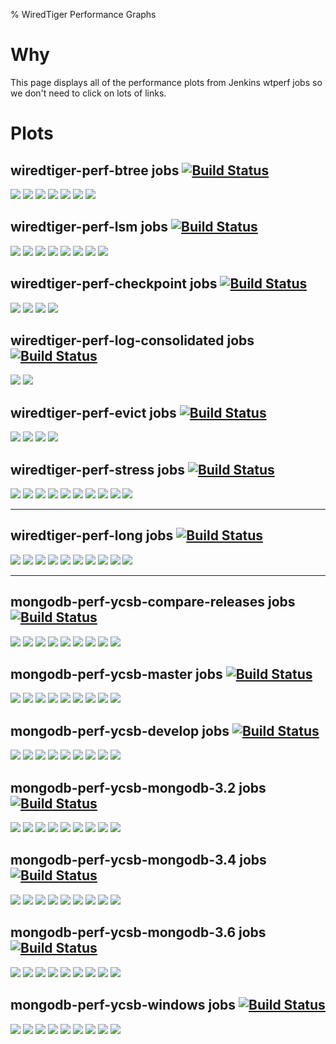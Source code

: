 % WiredTiger Performance Graphs

# Why

This page displays all of the performance plots from Jenkins wtperf jobs so we don't need to click on lots of links.

# Plots

## wiredtiger-perf-btree jobs [![Build Status](http://build.wiredtiger.com:8080/buildStatus/icon?job=wiredtiger-perf-btree)](http://build.wiredtiger.com:8080/job/wiredtiger-perf-btree/)

[![](http://build.wiredtiger.com:8080/job/wiredtiger-perf-btree/plot/getPlot?index=0&width=750&height=450)](http://build.wiredtiger.com:8080/job/wiredtiger-perf-btree/plot)
[![](http://build.wiredtiger.com:8080/job/wiredtiger-perf-btree/plot/getPlot?index=1&width=750&height=450)](http://build.wiredtiger.com:8080/job/wiredtiger-perf-btree/plot)
[![](http://build.wiredtiger.com:8080/job/wiredtiger-perf-btree/plot/getPlot?index=2&width=750&height=450)](http://build.wiredtiger.com:8080/job/wiredtiger-perf-btree/plot)
[![](http://build.wiredtiger.com:8080/job/wiredtiger-perf-btree/plot/getPlot?index=3&width=750&height=450)](http://build.wiredtiger.com:8080/job/wiredtiger-perf-btree/plot)
[![](http://build.wiredtiger.com:8080/job/wiredtiger-perf-btree/plot/getPlot?index=4&width=750&height=450)](http://build.wiredtiger.com:8080/job/wiredtiger-perf-btree/plot)
[![](http://build.wiredtiger.com:8080/job/wiredtiger-perf-btree/plot/getPlot?index=5&width=750&height=450)](http://build.wiredtiger.com:8080/job/wiredtiger-perf-btree/plot)
[![](http://build.wiredtiger.com:8080/job/wiredtiger-perf-btree/plot/getPlot?index=6&width=750&height=450)](http://build.wiredtiger.com:8080/job/wiredtiger-perf-btree/plot)


## wiredtiger-perf-lsm jobs [![Build Status](http://build.wiredtiger.com:8080/buildStatus/icon?job=wiredtiger-perf-lsm)](http://build.wiredtiger.com:8080/job/wiredtiger-perf-lsm/)

[![](http://build.wiredtiger.com:8080/job/wiredtiger-perf-lsm/plot/getPlot?index=0&width=750&height=450)](http://build.wiredtiger.com:8080/job/wiredtiger-perf-lsm/plot)
[![](http://build.wiredtiger.com:8080/job/wiredtiger-perf-lsm/plot/getPlot?index=1&width=750&height=450)](http://build.wiredtiger.com:8080/job/wiredtiger-perf-lsm/plot)
[![](http://build.wiredtiger.com:8080/job/wiredtiger-perf-lsm/plot/getPlot?index=2&width=750&height=450)](http://build.wiredtiger.com:8080/job/wiredtiger-perf-lsm/plot)
[![](http://build.wiredtiger.com:8080/job/wiredtiger-perf-lsm/plot/getPlot?index=3&width=750&height=450)](http://build.wiredtiger.com:8080/job/wiredtiger-perf-lsm/plot)
[![](http://build.wiredtiger.com:8080/job/wiredtiger-perf-lsm/plot/getPlot?index=4&width=750&height=450)](http://build.wiredtiger.com:8080/job/wiredtiger-perf-lsm/plot)
[![](http://build.wiredtiger.com:8080/job/wiredtiger-perf-lsm/plot/getPlot?index=5&width=750&height=450)](http://build.wiredtiger.com:8080/job/wiredtiger-perf-lsm/plot)
[![](http://build.wiredtiger.com:8080/job/wiredtiger-perf-lsm/plot/getPlot?index=6&width=750&height=450)](http://build.wiredtiger.com:8080/job/wiredtiger-perf-lsm/plot)
[![](http://build.wiredtiger.com:8080/job/wiredtiger-perf-lsm/plot/getPlot?index=7&width=750&height=450)](http://build.wiredtiger.com:8080/job/wiredtiger-perf-lsm/plot)



## wiredtiger-perf-checkpoint jobs [![Build Status](http://build.wiredtiger.com:8080/buildStatus/icon?job=wiredtiger-perf-checkpoint)](http://build.wiredtiger.com:8080/job/wiredtiger-perf-checkpoint/)

[![](http://build.wiredtiger.com:8080/job/wiredtiger-perf-checkpoint/plot/getPlot?index=0&width=750&height=450)](http://build.wiredtiger.com:8080/job/wiredtiger-perf-checkpoint/plot)
[![](http://build.wiredtiger.com:8080/job/wiredtiger-perf-checkpoint/plot/getPlot?index=1&width=750&height=450)](http://build.wiredtiger.com:8080/job/wiredtiger-perf-checkpoint/plot)
[![](http://build.wiredtiger.com:8080/job/wiredtiger-perf-checkpoint/plot/getPlot?index=2&width=750&height=450)](http://build.wiredtiger.com:8080/job/wiredtiger-perf-checkpoint/plot)
[![](http://build.wiredtiger.com:8080/job/wiredtiger-perf-checkpoint/plot/getPlot?index=3&width=750&height=450)](http://build.wiredtiger.com:8080/job/wiredtiger-perf-checkpoint/plot)


## wiredtiger-perf-log-consolidated jobs [![Build Status](http://build.wiredtiger.com:8080/buildStatus/icon?job=wiredtiger-perf-log-consolidated)](http://build.wiredtiger.com:8080/job/wiredtiger-perf-log-consolidated/)

[![](http://build.wiredtiger.com:8080/job/wiredtiger-perf-log-consolidated/plot/getPlot?index=0&width=750&height=450)](http://build.wiredtiger.com:8080/job/wiredtiger-perf-log-consolidated/plot)
[![](http://build.wiredtiger.com:8080/job/wiredtiger-perf-log-consolidated/plot/getPlot?index=1&width=750&height=450)](http://build.wiredtiger.com:8080/job/wiredtiger-perf-log-consolidated/plot)

## wiredtiger-perf-evict jobs [![Build Status](http://build.wiredtiger.com:8080/buildStatus/icon?job=wiredtiger-perf-evict)](http://build.wiredtiger.com:8080/job/wiredtiger-perf-evict/)

[![](http://build.wiredtiger.com:8080/job/wiredtiger-perf-evict/plot/getPlot?index=0&width=750&height=450)](http://build.wiredtiger.com:8080/job/wiredtiger-perf-evict/plot)
[![](http://build.wiredtiger.com:8080/job/wiredtiger-perf-evict/plot/getPlot?index=1&width=750&height=450)](http://build.wiredtiger.com:8080/job/wiredtiger-perf-evict/plot)
[![](http://build.wiredtiger.com:8080/job/wiredtiger-perf-evict/plot/getPlot?index=2&width=750&height=450)](http://build.wiredtiger.com:8080/job/wiredtiger-perf-evict/plot)
[![](http://build.wiredtiger.com:8080/job/wiredtiger-perf-evict/plot/getPlot?index=3&width=750&height=450)](http://build.wiredtiger.com:8080/job/wiredtiger-perf-evict/plot)

## wiredtiger-perf-stress jobs [![Build Status](http://build.wiredtiger.com:8080/buildStatus/icon?job=wiredtiger-perf-stress)](http://build.wiredtiger.com:8080/job/wiredtiger-perf-stress/)

[![](http://build.wiredtiger.com:8080/job/wiredtiger-perf-stress/plot/getPlot?index=0&width=750&height=450)](http://build.wiredtiger.com:8080/job/wiredtiger-perf-stress/plot)
[![](http://build.wiredtiger.com:8080/job/wiredtiger-perf-stress/plot/getPlot?index=1&width=750&height=450)](http://build.wiredtiger.com:8080/job/wiredtiger-perf-stress/plot)
[![](http://build.wiredtiger.com:8080/job/wiredtiger-perf-stress/plot/getPlot?index=2&width=750&height=450)](http://build.wiredtiger.com:8080/job/wiredtiger-perf-stress/plot)
[![](http://build.wiredtiger.com:8080/job/wiredtiger-perf-stress/plot/getPlot?index=3&width=750&height=450)](http://build.wiredtiger.com:8080/job/wiredtiger-perf-stress/plot)
[![](http://build.wiredtiger.com:8080/job/wiredtiger-perf-stress/plot/getPlot?index=4&width=750&height=450)](http://build.wiredtiger.com:8080/job/wiredtiger-perf-stress/plot)
[![](http://build.wiredtiger.com:8080/job/wiredtiger-perf-stress/plot/getPlot?index=5&width=750&height=450)](http://build.wiredtiger.com:8080/job/wiredtiger-perf-stress/plot)
[![](http://build.wiredtiger.com:8080/job/wiredtiger-perf-stress/plot/getPlot?index=6&width=750&height=450)](http://build.wiredtiger.com:8080/job/wiredtiger-perf-stress/plot)
[![](http://build.wiredtiger.com:8080/job/wiredtiger-perf-stress/plot/getPlot?index=7&width=750&height=450)](http://build.wiredtiger.com:8080/job/wiredtiger-perf-stress/plot)
[![](http://build.wiredtiger.com:8080/job/wiredtiger-perf-stress/plot/getPlot?index=8&width=750&height=450)](http://build.wiredtiger.com:8080/job/wiredtiger-perf-stress/plot)
[![](http://build.wiredtiger.com:8080/job/wiredtiger-perf-stress/plot/getPlot?index=9&width=750&height=450)](http://build.wiredtiger.com:8080/job/wiredtiger-perf-stress/plot)

---------------

## wiredtiger-perf-long jobs [![Build Status](http://build.wiredtiger.com:8080/buildStatus/icon?job=wiredtiger-perf-long)](http://build.wiredtiger.com:8080/job/wiredtiger-perf-long/)

[![](http://build.wiredtiger.com:8080/job/wiredtiger-perf-long/plot/getPlot?index=0&width=750&height=450)](http://build.wiredtiger.com:8080/job/wiredtiger-perf-long/plot)
[![](http://build.wiredtiger.com:8080/job/wiredtiger-perf-long/plot/getPlot?index=1&width=750&height=450)](http://build.wiredtiger.com:8080/job/wiredtiger-perf-long/plot)
[![](http://build.wiredtiger.com:8080/job/wiredtiger-perf-long/plot/getPlot?index=2&width=750&height=450)](http://build.wiredtiger.com:8080/job/wiredtiger-perf-long/plot)
[![](http://build.wiredtiger.com:8080/job/wiredtiger-perf-long/plot/getPlot?index=3&width=750&height=450)](http://build.wiredtiger.com:8080/job/wiredtiger-perf-long/plot)
[![](http://build.wiredtiger.com:8080/job/wiredtiger-perf-long/plot/getPlot?index=4&width=750&height=450)](http://build.wiredtiger.com:8080/job/wiredtiger-perf-long/plot)
[![](http://build.wiredtiger.com:8080/job/wiredtiger-perf-long/plot/getPlot?index=5&width=750&height=450)](http://build.wiredtiger.com:8080/job/wiredtiger-perf-long/plot)
[![](http://build.wiredtiger.com:8080/job/wiredtiger-perf-long/plot/getPlot?index=6&width=750&height=450)](http://build.wiredtiger.com:8080/job/wiredtiger-perf-long/plot)
[![](http://build.wiredtiger.com:8080/job/wiredtiger-perf-long/plot/getPlot?index=7&width=750&height=450)](http://build.wiredtiger.com:8080/job/wiredtiger-perf-long/plot)
[![](http://build.wiredtiger.com:8080/job/wiredtiger-perf-long/plot/getPlot?index=8&width=750&height=450)](http://build.wiredtiger.com:8080/job/wiredtiger-perf-long/plot)
[![](http://build.wiredtiger.com:8080/job/wiredtiger-perf-long/plot/getPlot?index=9&width=750&height=450)](http://build.wiredtiger.com:8080/job/wiredtiger-perf-long/plot)

---------------

## mongodb-perf-ycsb-compare-releases jobs [![Build Status](http://build.wiredtiger.com:8080/buildStatus/icon?job=mongodb-perf-ycsb-compare-releases)](http://build.wiredtiger.com:8080/job/mongodb-perf-ycsb-compare-releases/)

[![](http://build.wiredtiger.com:8080/job/mongodb-perf-ycsb-compare-releases/plot/getPlot?index=0&width=750&height=450)](http://build.wiredtiger.com:8080/job/mongodb-perf-ycsb-compare-releases/plot)
[![](http://build.wiredtiger.com:8080/job/mongodb-perf-ycsb-compare-releases/plot/getPlot?index=1&width=750&height=450)](http://build.wiredtiger.com:8080/job/mongodb-perf-ycsb-compare-releases/plot)
[![](http://build.wiredtiger.com:8080/job/mongodb-perf-ycsb-compare-releases/plot/getPlot?index=2&width=750&height=450)](http://build.wiredtiger.com:8080/job/mongodb-perf-ycsb-compare-releases/plot)
[![](http://build.wiredtiger.com:8080/job/mongodb-perf-ycsb-compare-releases/plot/getPlot?index=3&width=750&height=450)](http://build.wiredtiger.com:8080/job/mongodb-perf-ycsb-compare-releases/plot)
[![](http://build.wiredtiger.com:8080/job/mongodb-perf-ycsb-compare-releases/plot/getPlot?index=4&width=750&height=450)](http://build.wiredtiger.com:8080/job/mongodb-perf-ycsb-compare-releases/plot)
[![](http://build.wiredtiger.com:8080/job/mongodb-perf-ycsb-compare-releases/plot/getPlot?index=5&width=750&height=450)](http://build.wiredtiger.com:8080/job/mongodb-perf-ycsb-compare-releases/plot)
[![](http://build.wiredtiger.com:8080/job/mongodb-perf-ycsb-compare-releases/plot/getPlot?index=6&width=750&height=450)](http://build.wiredtiger.com:8080/job/mongodb-perf-ycsb-compare-releases/plot)
[![](http://build.wiredtiger.com:8080/job/mongodb-perf-ycsb-compare-releases/plot/getPlot?index=7&width=750&height=450)](http://build.wiredtiger.com:8080/job/mongodb-perf-ycsb-compare-releases/plot)
[![](http://build.wiredtiger.com:8080/job/mongodb-perf-ycsb-compare-releases/plot/getPlot?index=8&width=750&height=450)](http://build.wiredtiger.com:8080/job/mongodb-perf-ycsb-compare-releases/plot)


## mongodb-perf-ycsb-master jobs [![Build Status](http://build.wiredtiger.com:8080/buildStatus/icon?job=mongodb-perf-ycsb-master)](http://build.wiredtiger.com:8080/job/mongodb-perf-ycsb-master/)

[![](http://build.wiredtiger.com:8080/job/mongodb-perf-ycsb-master/plot/getPlot?index=0&width=750&height=450)](http://build.wiredtiger.com:8080/job/mongodb-perf-ycsb-master/plot)
[![](http://build.wiredtiger.com:8080/job/mongodb-perf-ycsb-master/plot/getPlot?index=1&width=750&height=450)](http://build.wiredtiger.com:8080/job/mongodb-perf-ycsb-master/plot)
[![](http://build.wiredtiger.com:8080/job/mongodb-perf-ycsb-master/plot/getPlot?index=2&width=750&height=450)](http://build.wiredtiger.com:8080/job/mongodb-perf-ycsb-master/plot)
[![](http://build.wiredtiger.com:8080/job/mongodb-perf-ycsb-master/plot/getPlot?index=3&width=750&height=450)](http://build.wiredtiger.com:8080/job/mongodb-perf-ycsb-master/plot)
[![](http://build.wiredtiger.com:8080/job/mongodb-perf-ycsb-master/plot/getPlot?index=4&width=750&height=450)](http://build.wiredtiger.com:8080/job/mongodb-perf-ycsb-master/plot)
[![](http://build.wiredtiger.com:8080/job/mongodb-perf-ycsb-master/plot/getPlot?index=5&width=750&height=450)](http://build.wiredtiger.com:8080/job/mongodb-perf-ycsb-master/plot)
[![](http://build.wiredtiger.com:8080/job/mongodb-perf-ycsb-master/plot/getPlot?index=6&width=750&height=450)](http://build.wiredtiger.com:8080/job/mongodb-perf-ycsb-master/plot)
[![](http://build.wiredtiger.com:8080/job/mongodb-perf-ycsb-master/plot/getPlot?index=7&width=750&height=450)](http://build.wiredtiger.com:8080/job/mongodb-perf-ycsb-master/plot)
[![](http://build.wiredtiger.com:8080/job/mongodb-perf-ycsb-master/plot/getPlot?index=8&width=750&height=450)](http://build.wiredtiger.com:8080/job/mongodb-perf-ycsb-master/plot)


## mongodb-perf-ycsb-develop jobs [![Build Status](http://build.wiredtiger.com:8080/buildStatus/icon?job=mongodb-perf-ycsb-develop)](http://build.wiredtiger.com:8080/job/mongodb-perf-ycsb-develop/)

[![](http://build.wiredtiger.com:8080/job/mongodb-perf-ycsb-develop/plot/getPlot?index=0&width=750&height=450)](http://build.wiredtiger.com:8080/job/mongodb-perf-ycsb-develop/plot)
[![](http://build.wiredtiger.com:8080/job/mongodb-perf-ycsb-develop/plot/getPlot?index=1&width=750&height=450)](http://build.wiredtiger.com:8080/job/mongodb-perf-ycsb-develop/plot)
[![](http://build.wiredtiger.com:8080/job/mongodb-perf-ycsb-develop/plot/getPlot?index=2&width=750&height=450)](http://build.wiredtiger.com:8080/job/mongodb-perf-ycsb-develop/plot)
[![](http://build.wiredtiger.com:8080/job/mongodb-perf-ycsb-develop/plot/getPlot?index=3&width=750&height=450)](http://build.wiredtiger.com:8080/job/mongodb-perf-ycsb-develop/plot)
[![](http://build.wiredtiger.com:8080/job/mongodb-perf-ycsb-develop/plot/getPlot?index=4&width=750&height=450)](http://build.wiredtiger.com:8080/job/mongodb-perf-ycsb-develop/plot)
[![](http://build.wiredtiger.com:8080/job/mongodb-perf-ycsb-develop/plot/getPlot?index=5&width=750&height=450)](http://build.wiredtiger.com:8080/job/mongodb-perf-ycsb-develop/plot)
[![](http://build.wiredtiger.com:8080/job/mongodb-perf-ycsb-develop/plot/getPlot?index=6&width=750&height=450)](http://build.wiredtiger.com:8080/job/mongodb-perf-ycsb-develop/plot)
[![](http://build.wiredtiger.com:8080/job/mongodb-perf-ycsb-develop/plot/getPlot?index=7&width=750&height=450)](http://build.wiredtiger.com:8080/job/mongodb-perf-ycsb-develop/plot)
[![](http://build.wiredtiger.com:8080/job/mongodb-perf-ycsb-develop/plot/getPlot?index=8&width=750&height=450)](http://build.wiredtiger.com:8080/job/mongodb-perf-ycsb-develop/plot)

## mongodb-perf-ycsb-mongodb-3.2 jobs [![Build Status](http://build.wiredtiger.com:8080/buildStatus/icon?job=mongodb-perf-ycsb-mongodb-3.2)](http://build.wiredtiger.com:8080/job/mongodb-perf-ycsb-mongodb-3.2/)

[![](http://build.wiredtiger.com:8080/job/mongodb-perf-ycsb-mongodb-3.2/plot/getPlot?index=0&width=750&height=450)](http://build.wiredtiger.com:8080/job/mongodb-perf-ycsb-mongodb-3.2/plot)
[![](http://build.wiredtiger.com:8080/job/mongodb-perf-ycsb-mongodb-3.2/plot/getPlot?index=1&width=750&height=450)](http://build.wiredtiger.com:8080/job/mongodb-perf-ycsb-mongodb-3.2/plot)
[![](http://build.wiredtiger.com:8080/job/mongodb-perf-ycsb-mongodb-3.2/plot/getPlot?index=2&width=750&height=450)](http://build.wiredtiger.com:8080/job/mongodb-perf-ycsb-mongodb-3.2/plot)
[![](http://build.wiredtiger.com:8080/job/mongodb-perf-ycsb-mongodb-3.2/plot/getPlot?index=3&width=750&height=450)](http://build.wiredtiger.com:8080/job/mongodb-perf-ycsb-mongodb-3.2/plot)
[![](http://build.wiredtiger.com:8080/job/mongodb-perf-ycsb-mongodb-3.2/plot/getPlot?index=4&width=750&height=450)](http://build.wiredtiger.com:8080/job/mongodb-perf-ycsb-mongodb-3.2/plot)
[![](http://build.wiredtiger.com:8080/job/mongodb-perf-ycsb-mongodb-3.2/plot/getPlot?index=5&width=750&height=450)](http://build.wiredtiger.com:8080/job/mongodb-perf-ycsb-mongodb-3.2/plot)
[![](http://build.wiredtiger.com:8080/job/mongodb-perf-ycsb-mongodb-3.2/plot/getPlot?index=6&width=750&height=450)](http://build.wiredtiger.com:8080/job/mongodb-perf-ycsb-mongodb-3.2/plot)
[![](http://build.wiredtiger.com:8080/job/mongodb-perf-ycsb-mongodb-3.2/plot/getPlot?index=7&width=750&height=450)](http://build.wiredtiger.com:8080/job/mongodb-perf-ycsb-mongodb-3.2/plot)
[![](http://build.wiredtiger.com:8080/job/mongodb-perf-ycsb-mongodb-3.2/plot/getPlot?index=8&width=750&height=450)](http://build.wiredtiger.com:8080/job/mongodb-perf-ycsb-mongodb-3.2/plot)

## mongodb-perf-ycsb-mongodb-3.4 jobs [![Build Status](http://build.wiredtiger.com:8080/buildStatus/icon?job=mongodb-perf-ycsb-mongodb-3.4)](http://build.wiredtiger.com:8080/job/mongodb-perf-ycsb-mongodb-3.4/)

[![](http://build.wiredtiger.com:8080/job/mongodb-perf-ycsb-mongodb-3.4/plot/getPlot?index=0&width=750&height=450)](http://build.wiredtiger.com:8080/job/mongodb-perf-ycsb-mongodb-3.4/plot)
[![](http://build.wiredtiger.com:8080/job/mongodb-perf-ycsb-mongodb-3.4/plot/getPlot?index=1&width=750&height=450)](http://build.wiredtiger.com:8080/job/mongodb-perf-ycsb-mongodb-3.4/plot)
[![](http://build.wiredtiger.com:8080/job/mongodb-perf-ycsb-mongodb-3.4/plot/getPlot?index=2&width=750&height=450)](http://build.wiredtiger.com:8080/job/mongodb-perf-ycsb-mongodb-3.4/plot)
[![](http://build.wiredtiger.com:8080/job/mongodb-perf-ycsb-mongodb-3.4/plot/getPlot?index=3&width=750&height=450)](http://build.wiredtiger.com:8080/job/mongodb-perf-ycsb-mongodb-3.4/plot)
[![](http://build.wiredtiger.com:8080/job/mongodb-perf-ycsb-mongodb-3.4/plot/getPlot?index=4&width=750&height=450)](http://build.wiredtiger.com:8080/job/mongodb-perf-ycsb-mongodb-3.4/plot)
[![](http://build.wiredtiger.com:8080/job/mongodb-perf-ycsb-mongodb-3.4/plot/getPlot?index=5&width=750&height=450)](http://build.wiredtiger.com:8080/job/mongodb-perf-ycsb-mongodb-3.4/plot)
[![](http://build.wiredtiger.com:8080/job/mongodb-perf-ycsb-mongodb-3.4/plot/getPlot?index=6&width=750&height=450)](http://build.wiredtiger.com:8080/job/mongodb-perf-ycsb-mongodb-3.4/plot)
[![](http://build.wiredtiger.com:8080/job/mongodb-perf-ycsb-mongodb-3.4/plot/getPlot?index=7&width=750&height=450)](http://build.wiredtiger.com:8080/job/mongodb-perf-ycsb-mongodb-3.4/plot)
[![](http://build.wiredtiger.com:8080/job/mongodb-perf-ycsb-mongodb-3.4/plot/getPlot?index=8&width=750&height=450)](http://build.wiredtiger.com:8080/job/mongodb-perf-ycsb-mongodb-3.4/plot)

## mongodb-perf-ycsb-mongodb-3.6 jobs [![Build Status](http://build.wiredtiger.com:8080/buildStatus/icon?job=mongodb-perf-ycsb-mongodb-3.6)](http://build.wiredtiger.com:8080/job/mongodb-perf-ycsb-mongodb-3.6/)

[![](http://build.wiredtiger.com:8080/job/mongodb-perf-ycsb-mongodb-3.6/plot/getPlot?index=0&width=750&height=450)](http://build.wiredtiger.com:8080/job/mongodb-perf-ycsb-mongodb-3.6/plot)
[![](http://build.wiredtiger.com:8080/job/mongodb-perf-ycsb-mongodb-3.6/plot/getPlot?index=1&width=750&height=450)](http://build.wiredtiger.com:8080/job/mongodb-perf-ycsb-mongodb-3.6/plot)
[![](http://build.wiredtiger.com:8080/job/mongodb-perf-ycsb-mongodb-3.6/plot/getPlot?index=2&width=750&height=450)](http://build.wiredtiger.com:8080/job/mongodb-perf-ycsb-mongodb-3.6/plot)
[![](http://build.wiredtiger.com:8080/job/mongodb-perf-ycsb-mongodb-3.6/plot/getPlot?index=3&width=750&height=450)](http://build.wiredtiger.com:8080/job/mongodb-perf-ycsb-mongodb-3.6/plot)
[![](http://build.wiredtiger.com:8080/job/mongodb-perf-ycsb-mongodb-3.6/plot/getPlot?index=4&width=750&height=450)](http://build.wiredtiger.com:8080/job/mongodb-perf-ycsb-mongodb-3.6/plot)
[![](http://build.wiredtiger.com:8080/job/mongodb-perf-ycsb-mongodb-3.6/plot/getPlot?index=5&width=750&height=450)](http://build.wiredtiger.com:8080/job/mongodb-perf-ycsb-mongodb-3.6/plot)
[![](http://build.wiredtiger.com:8080/job/mongodb-perf-ycsb-mongodb-3.6/plot/getPlot?index=6&width=750&height=450)](http://build.wiredtiger.com:8080/job/mongodb-perf-ycsb-mongodb-3.6/plot)
[![](http://build.wiredtiger.com:8080/job/mongodb-perf-ycsb-mongodb-3.6/plot/getPlot?index=7&width=750&height=450)](http://build.wiredtiger.com:8080/job/mongodb-perf-ycsb-mongodb-3.6/plot)
[![](http://build.wiredtiger.com:8080/job/mongodb-perf-ycsb-mongodb-3.6/plot/getPlot?index=8&width=750&height=450)](http://build.wiredtiger.com:8080/job/mongodb-perf-ycsb-mongodb-3.6/plot)

## mongodb-perf-ycsb-windows jobs [![Build Status](http://build.wiredtiger.com:8080/buildStatus/icon?job=mongodb-perf-ycsb-windows)](http://build.wiredtiger.com:8080/job/mongodb-perf-ycsb-windows/)

[![](http://build.wiredtiger.com:8080/job/mongodb-perf-ycsb-windows/plot/getPlot?index=0&width=750&height=450)](http://build.wiredtiger.com:8080/job/mongodb-perf-ycsb-windows/plot)
[![](http://build.wiredtiger.com:8080/job/mongodb-perf-ycsb-windows/plot/getPlot?index=1&width=750&height=450)](http://build.wiredtiger.com:8080/job/mongodb-perf-ycsb-windows/plot)
[![](http://build.wiredtiger.com:8080/job/mongodb-perf-ycsb-windows/plot/getPlot?index=2&width=750&height=450)](http://build.wiredtiger.com:8080/job/mongodb-perf-ycsb-windows/plot)
[![](http://build.wiredtiger.com:8080/job/mongodb-perf-ycsb-windows/plot/getPlot?index=3&width=750&height=450)](http://build.wiredtiger.com:8080/job/mongodb-perf-ycsb-windows/plot)
[![](http://build.wiredtiger.com:8080/job/mongodb-perf-ycsb-windows/plot/getPlot?index=4&width=750&height=450)](http://build.wiredtiger.com:8080/job/mongodb-perf-ycsb-windows/plot)
[![](http://build.wiredtiger.com:8080/job/mongodb-perf-ycsb-windows/plot/getPlot?index=5&width=750&height=450)](http://build.wiredtiger.com:8080/job/mongodb-perf-ycsb-windows/plot)
[![](http://build.wiredtiger.com:8080/job/mongodb-perf-ycsb-windows/plot/getPlot?index=6&width=750&height=450)](http://build.wiredtiger.com:8080/job/mongodb-perf-ycsb-windows/plot)
[![](http://build.wiredtiger.com:8080/job/mongodb-perf-ycsb-windows/plot/getPlot?index=7&width=750&height=450)](http://build.wiredtiger.com:8080/job/mongodb-perf-ycsb-windows/plot)
[![](http://build.wiredtiger.com:8080/job/mongodb-perf-ycsb-windows/plot/getPlot?index=8&width=750&height=450)](http://build.wiredtiger.com:8080/job/mongodb-perf-ycsb-windows/plot)
